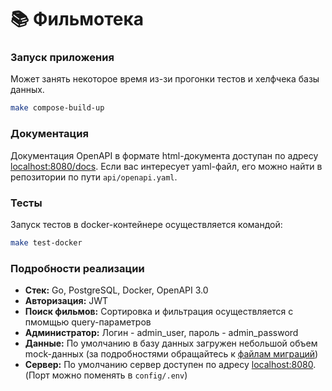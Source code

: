 # :books: Фильмотека 

### Запуск приложения

Может занять некоторое время из-зи прогонки тестов и хелфчека базы данных.

```bash
make compose-build-up
```

### Документация

Документация OpenAPI в формате html-документа доступан по адресу [localhost:8080/docs](localhost:8080/docs). Если вас интересует yaml-файл, его можно найти в репозитории по пути `api/openapi.yaml`.

### Тесты

Запуск тестов в docker-контейнере осуществляется командой:

```bash
make test-docker
```

### Подробности реализации

- **Стек:** Go, PostgreSQL, Docker, OpenAPI 3.0
- **Авторизация:** JWT
- **Поиск фильмов:** Сортировка и фильтрация осуществляется с пмомщью query-параметров
- **Администратор:** Логин - admin_user, пароль - admin_password
- **Данные:** По умолчанию в базу данных загружен небольшой объем mock-данных (за подробностями обращайтесь к [файлам миграций](https://github.com/Coderovshik/film-library/tree/master/internal/db/migrations))
- **Сервер:** По умолчанию сервер доступен по адресу [localhost:8080](localhost:8080). (Порт можно поменять в `config/.env`)